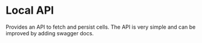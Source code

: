 # Local API

Provides an API to fetch and persist cells. The API is very simple and can be improved by adding swagger docs.
